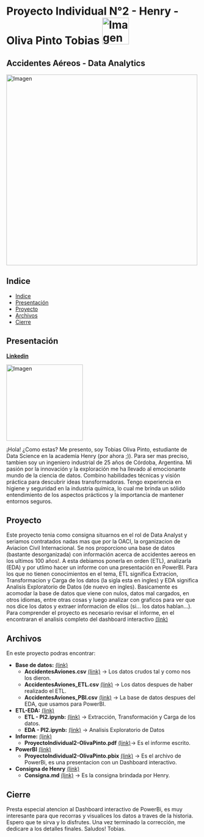 # Proyecto Individual N°2 - Henry - Oliva Pinto Tobias  <img src="https://assets.soyhenry.com/LOGO-REDES-01_og.jpg" alt="Imagen" width="70">

## Accidentes Aéreos - Data Analytics

<img src="https://logosave.com/images/large/2/OACI-logo.gif" alt="Imagen" width="500">

## Indice 
- [Indice](#indice)
- [Presentación](#presentacion)
- [Proyecto](#proyecto)
- [Archivos](#archivos)
- [Cierre](#cierre)

## Presentación
**[Linkedin](https://www.linkedin.com/in/olivapintotobias/)**

 <img src="https://media.licdn.com/dms/image/D4D03AQHOo19d5aSn0A/profile-displayphoto-shrink_800_800/0/1687974921520?e=1694044800&v=beta&t=iOkiAK7xkoaArzy-e_BEmHQhquDcNcIfqy97K3qYwfA" alt="Imagen" width="200" style="margin-right: 20px;">

¡Hola! ¿Como estas? Me presento, soy Tobias Oliva Pinto, estudiante de Data Science en la academia Henry (por ahora ;)). Para ser mas preciso, tambien soy un ingeniero industrial de 25 años de Córdoba, Argentina. Mi pasión por la innovación y la exploración me ha llevado al emocionante mundo de la ciencia de datos. Combino habilidades técnicas y visión práctica para descubrir ideas transformadoras. Tengo experiencia en higiene y seguridad en la industria química, lo cual me brinda un sólido entendimiento de los aspectos prácticos y la importancia de mantener entornos seguros.

## Proyecto
Este proyecto tenia como consigna situarnos en el rol de Data Analyst y seriamos contratados nadas mas que por la OACI, la organizacion de Aviacion Civil Internacional. Se nos proporciono una base de datos (bastante desorganizada) con información acerca de accidentes aereos en los ultimos 100 años!. A esta debiamos ponerla en orden (ETL), analizarla (EDA) y por utlimo hacer un informe con una presentación en PowerBI. 
Para los que no tienen conocimientos en el tema, ETL significa Extracion, Transformacion y Carga de los datos (la sigla esta en ingles) y EDA significa Analisis Exploratorio de Datos  (de nuevo en ingles). Basicamente es acomodar la base de datos que viene con nulos, datos mal cargados, en otros idiomas, entre otras cosas y luego analizar con graficos para ver que nos dice los datos y extraer informacion de ellos (si... los datos hablan...).
Para comprender el proyecto es necesario revisar el informe, en el encontraran el analisis completo del dashboard interactivo [(link)](https://github.com/tobiasolivapinto/ProyectoIndividual2-OlivaPinto/blob/main/Informe/ProyectoIndividual2-OlivaPinto.pdf)

## Archivos
En este proyecto podras encontrar:
- **Base de datos:** [(link)](https://github.com/tobiasolivapinto/ProyectoIndividual2-OlivaPinto/tree/main/Base%20de%20datos) 
	- **AccidentesAviones.csv** [(link)](https://github.com/tobiasolivapinto/ProyectoIndividual2-OlivaPinto/blob/main/Base%20de%20datos/AccidentesAviones.csv)  →  Los datos crudos tal y como nos los dieron.
	- **AccidentesAviones_ETL.csv** [(link)](https://github.com/tobiasolivapinto/ProyectoIndividual2-OlivaPinto/blob/main/Base%20de%20datos/AccidentesAviones_ETL.csv)  →  Los datos despues de haber realizado el ETL.
	- **AccidentesAviones_PBI.csv** [(link)](https://github.com/tobiasolivapinto/ProyectoIndividual2-OlivaPinto/blob/main/Base%20de%20datos/AccidentesAviones_PBI.csv)  →  La base de datos despues del EDA, que usamos para PowerBI.
- **ETL-EDA:** [(link)](https://github.com/tobiasolivapinto/ProyectoIndividual2-OlivaPinto/tree/main/ETL-EDA) 
	- **ETL - PI2.ipynb:** [(link)](https://github.com/tobiasolivapinto/ProyectoIndividual2-OlivaPinto/blob/main/ETL-EDA/ETL%20-%20PI2.ipynb)  →  Extracción, Transformación y Carga de los datos. 
	- **EDA - PI2.ipynb:** [(link)](https://github.com/tobiasolivapinto/ProyectoIndividual2-OlivaPinto/blob/main/ETL-EDA/EDA%20-%20PI2.ipynb)  →  Analisis Exploratorio de Datos
- **Informe:** [(link)](https://github.com/tobiasolivapinto/ProyectoIndividual2-OlivaPinto/tree/main/Informe)  
	- **ProyectoIndividual2-OlivaPinto.pdf**  [(link)](https://github.com/tobiasolivapinto/ProyectoIndividual2-OlivaPinto/tree/main/Informe)→  Es el informe escrito.
- **PowerBI** [(link)](https://github.com/tobiasolivapinto/ProyectoIndividual2-OlivaPinto/tree/main/PowerBI)
	- **ProyectoIndividual2-OlivaPinto.pbix** [(link)](https://github.com/tobiasolivapinto/ProyectoIndividual2-OlivaPinto/blob/main/PowerBI/ProyectoIndividual2-OlivaPinto.pbix)  →  Es el archivo de PowerBi, es una presentacion con un Dashboard interactivo.
 - **Consigna de Henry** [(link)](https://github.com/tobiasolivapinto/ProyectoIndividual2-OlivaPinto/tree/main/Consigna%20Henry)
	- **Consigna.md** [(link)](https://github.com/tobiasolivapinto/ProyectoIndividual2-OlivaPinto/blob/main/Consigna%20Henry/Consigna.md)  →  Es la consigna brindada por Henry.

## Cierre
Presta especial atencion al Dashboard interactivo de PowerBi, es muy interesante para que recorras y visualices los datos a traves de la historia.
Espero que te sirva y lo disfrutes. Una vez terminado la corrección, me dedicare a los detalles finales. 
Saludos! Tobias. 
